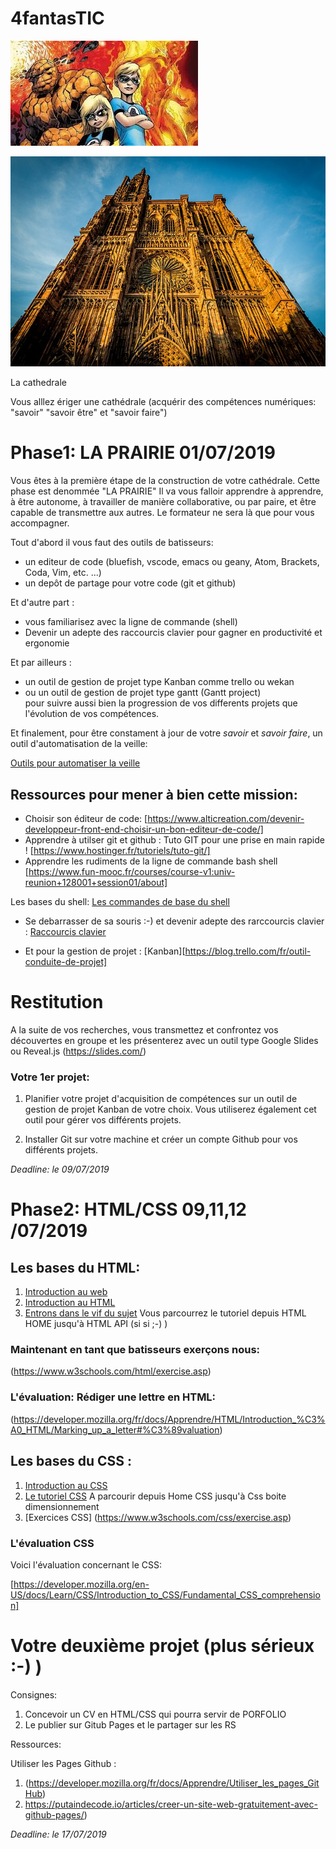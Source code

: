 # 4fantasTIC
![La team](4fantastic.jpg)





![Cathedrale](640px-Cathédrale_Notre-Dame_de_Strasbourg_août_2014.jpg)

La cathedrale

Vous alllez ériger une cathédrale (acquérir des compétences numériques: "savoir" "savoir être" et "savoir faire")

#  Phase1: LA PRAIRIE 01/07/2019

Vous êtes à la première étape de la construction de votre cathédrale. Cette phase est denommée "LA PRAIRIE" Il va vous falloir apprendre à apprendre, à être autonome, à travailler de manière collaborative, ou par paire, et être capable de transmettre aux autres. Le formateur ne sera là que pour vous accompagner.

Tout d'abord il vous faut des outils de batisseurs:

* un editeur de code (bluefish, vscode, emacs ou geany, Atom, Brackets, Coda, Vim, etc. ...)
* un depôt de partage pour votre code (git et github)

Et d'autre part :

* vous familiarisez avec la ligne de commande (shell)
* Devenir un adepte des raccourcis clavier pour gagner en productivité et ergonomie

Et par ailleurs : 

* un outil de gestion de projet type Kanban comme trello ou wekan
* ou un outil de gestion de projet type gantt (Gantt project)  
pour suivre aussi bien la progression de vos differents projets que l'évolution de vos compétences.

Et finalement, pour être constament à jour de votre *savoir* et *savoir faire*, un outil d'automatisation de la veille:

[Outils pour automatiser la veille](https://www.codeur.com/blog/5-outils-automatiser-veille/)

## Ressources pour mener à bien cette mission:

 * Choisir son éditeur de code: [https://www.alticreation.com/devenir-developpeur-front-end-choisir-un-bon-editeur-de-code/]
 * Apprendre à utilser git et  github : Tuto GIT pour une prise en main rapide !
[https://www.hostinger.fr/tutoriels/tuto-git/]
 * Apprendre les rudiments de la ligne de commande bash shell [https://www.fun-mooc.fr/courses/course-v1:univ-reunion+128001+session01/about]
 
  Les bases du shell: [Les commandes de base du shell](commandes_de_bases.pdf) 
 
 * Se debarrasser de sa souris :-) et devenir adepte des rarccourcis clavier : [Raccourcis clavier](raccourcis.pdf)
 
 * Et pour la gestion de projet : [Kanban][https://blog.trello.com/fr/outil-conduite-de-projet]
 
 # Restitution
 
  A la suite de vos recherches, vous transmettez et confrontez vos découvertes en groupe et les présenterez avec un outil type Google Slides ou Reveal.js (https://slides.com/)
 
 ### Votre 1er projet:
 
 1. Planifier votre projet d'acquisition de compétences sur un outil de  gestion de projet Kanban de votre choix.
 Vous utiliserez également cet outil pour gérer vos différents projets.
 
 2. Installer Git sur votre machine et créer un compte Github pour vos différents projets.
 
 *Deadline: le 09/07/2019*
 

  # Phase2: HTML/CSS 09,11,12 /07/2019
  
  ## Les bases du HTML:
  
  1. [Introduction au web](https://developer.mozilla.org/fr/docs/Apprendre/Commencer_avec_le_web)
  2. [Introduction au HTML](https://developer.mozilla.org/fr/docs/Apprendre/Commencer_avec_le_web/Les_bases_HTML)
  3. [Entrons dans le vif du sujet](https://www.w3schools.com/html/)
  Vous parcourrez le tutoriel depuis HTML HOME jusqu'à HTML API (si si ;-) ) 
  
  ### Maintenant en tant que batisseurs exerçons nous: 
  
 (https://www.w3schools.com/html/exercise.asp)
  
  ### L'évaluation: Rédiger une lettre en HTML: 
  
  (https://developer.mozilla.org/fr/docs/Apprendre/HTML/Introduction_%C3%A0_HTML/Marking_up_a_letter#%C3%89valuation)
  
  ## Les bases du CSS :
  
  1. [Introduction au CSS](https://developer.mozilla.org/fr/docs/Apprendre/CSS/Introduction_%C3%A0_CSS)
  2. [Le tutoriel CSS](https://www.w3schools.com/css/default.asp) A parcourir depuis Home CSS jusqu'à Css boite dimensionnement
  3. [Exercices CSS] (https://www.w3schools.com/css/exercise.asp)
  
  ### L'évaluation CSS
   Voici l'évaluation concernant le CSS:
   
  [https://developer.mozilla.org/en-US/docs/Learn/CSS/Introduction_to_CSS/Fundamental_CSS_comprehension]
  
  # Votre deuxième projet (plus sérieux :-) )
  
  Consignes:
  
  1. Concevoir un CV en HTML/CSS qui pourra servir de PORFOLIO 
  2. Le publier sur Gitub Pages et le partager sur les RS
  
  Ressources: 
  
  Utiliser les Pages Github : 
  
  1. (https://developer.mozilla.org/fr/docs/Apprendre/Utiliser_les_pages_GitHub)
  2. https://putaindecode.io/articles/creer-un-site-web-gratuitement-avec-github-pages/)
  
  
  *Deadline: le 17/07/2019*
  
